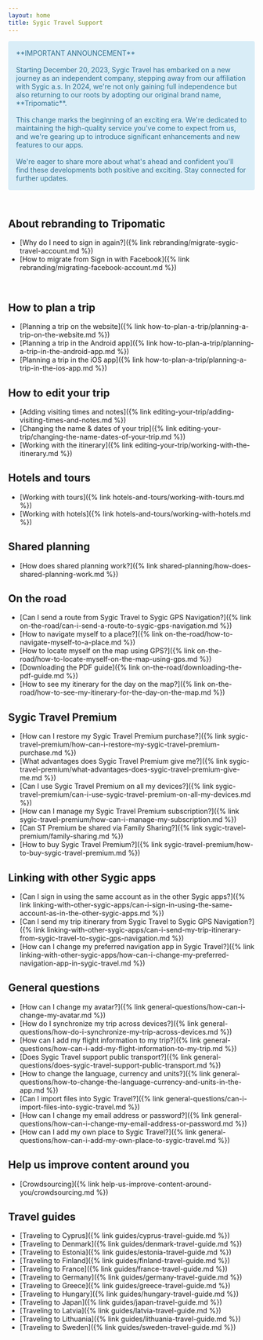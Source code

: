 ```yaml
---
layout: home
title: Sygic Travel Support
---
```



<div markdown="span" style="margin-bottom: 10px; margin-top: 10px; overflow: hidden; color: #31708f; background-color: #d9edf7; border-color: #bce8f1; padding: 15px; border: 1px solid transparent; border-radius: 4px;">
**IMPORTANT ANNOUNCEMENT**
<br />
<br />
Starting December 20, 2023, Sygic Travel has embarked on a new journey as an independent company, stepping away from our affiliation with Sygic a.s. In 2024, we're not only gaining full independence but also returning to our roots by adopting our original brand name, **Tripomatic**.
<br />
<br />
This change marks the beginning of an exciting era. We're dedicated to maintaining the high-quality service you've come to expect from us, and we're gearing up to introduce significant enhancements and new features to our apps.
<br />
<br />
We're eager to share more about what's ahead and confident you'll find these developments both positive and exciting. Stay connected for further updates.
</div>

<br />

## About rebranding to Tripomatic
- [Why do I need to sign in again?]({% link rebranding/migrate-sygic-travel-account.md %})
- [How to migrate from Sign in with Facebook]({% link rebranding/migrating-facebook-account.md %})

<br />

## How to plan a trip
- [Planning a trip on the website]({% link how-to-plan-a-trip/planning-a-trip-on-the-website.md %})
- [Planning a trip in the Android app]({% link how-to-plan-a-trip/planning-a-trip-in-the-android-app.md %})
- [Planning a trip in the iOS app]({% link how-to-plan-a-trip/planning-a-trip-in-the-ios-app.md %})

## How to edit your trip
- [Adding visiting times and notes]({% link editing-your-trip/adding-visiting-times-and-notes.md %})
- [Changing the name & dates of your trip]({% link editing-your-trip/changing-the-name-dates-of-your-trip.md %})
- [Working with the itinerary]({% link editing-your-trip/working-with-the-itinerary.md %})

## Hotels and tours
- [Working with tours]({% link hotels-and-tours/working-with-tours.md %})
- [Working with hotels]({% link hotels-and-tours/working-with-hotels.md %})

## Shared planning
- [How does shared planning work?]({% link shared-planning/how-does-shared-planning-work.md %})

## On the road
- [Can I send a route from Sygic Travel to Sygic GPS Navigation?]({% link on-the-road/can-i-send-a-route-to-sygic-gps-navigation.md %})
- [How to navigate myself to a place?]({% link on-the-road/how-to-navigate-myself-to-a-place.md %})
- [How to locate myself on the map using GPS?]({% link on-the-road/how-to-locate-myself-on-the-map-using-gps.md %})
- [Downloading the PDF guide]({% link on-the-road/downloading-the-pdf-guide.md %})
- [How to see my itinerary for the day on the map?]({% link on-the-road/how-to-see-my-itinerary-for-the-day-on-the-map.md %})

## Sygic Travel Premium
- [How can I restore my Sygic Travel Premium purchase?]({% link sygic-travel-premium/how-can-i-restore-my-sygic-travel-premium-purchase.md %})
- [What advantages does Sygic Travel Premium give me?]({% link sygic-travel-premium/what-advantages-does-sygic-travel-premium-give-me.md %})
- [Can I use Sygic Travel Premium on all my devices?]({% link sygic-travel-premium/can-i-use-sygic-travel-premium-on-all-my-devices.md %})
- [How can I manage my Sygic Travel Premium subscription?]({% link sygic-travel-premium/how-can-i-manage-my-subscription.md %})
- [Can ST Premium be shared via Family Sharing?]({% link sygic-travel-premium/family-sharing.md %})
- [How to buy Sygic Travel Premium?]({% link sygic-travel-premium/how-to-buy-sygic-travel-premium.md %})

## Linking with other Sygic apps
- [Can I sign in using the same account as in the other Sygic apps?]({% link linking-with-other-sygic-apps/can-i-sign-in-using-the-same-account-as-in-the-other-sygic-apps.md %})
- [Can I send my trip itinerary from Sygic Travel to Sygic GPS Navigation?]({% link linking-with-other-sygic-apps/can-i-send-my-trip-itinerary-from-sygic-travel-to-sygic-gps-navigation.md %})
- [How can I change my preferred navigation app in Sygic Travel?]({% link linking-with-other-sygic-apps/how-can-i-change-my-preferred-navigation-app-in-sygic-travel.md %})

## General questions
- [How can I change my avatar?]({% link general-questions/how-can-i-change-my-avatar.md %})
- [How do I synchronize my trip across devices?]({% link general-questions/how-do-i-synchronize-my-trip-across-devices.md %})
- [How can I add my flight information to my trip?]({% link general-questions/how-can-i-add-my-flight-information-to-my-trip.md %})
- [Does Sygic Travel support public transport?]({% link general-questions/does-sygic-travel-support-public-transport.md %})
- [How to change the language, currency and units?]({% link general-questions/how-to-change-the-language-currency-and-units-in-the-app.md %})
- [Can I import files into Sygic Travel?]({% link general-questions/can-i-import-files-into-sygic-travel.md %})
- [How can I change my email address or password?]({% link general-questions/how-can-i-change-my-email-address-or-password.md %})
- [How can I add my own place to Sygic Travel?]({% link general-questions/how-can-i-add-my-own-place-to-sygic-travel.md %})

## Help us improve content around you
- [Crowdsourcing]({% link help-us-improve-content-around-you/crowdsourcing.md %})

## Travel guides
- [Traveling to Cyprus]({% link guides/cyprus-travel-guide.md %})
- [Traveling to Denmark]({% link guides/denmark-travel-guide.md %})
- [Traveling to Estonia]({% link guides/estonia-travel-guide.md %})
- [Traveling to Finland]({% link guides/finland-travel-guide.md %})
- [Traveling to France]({% link guides/france-travel-guide.md %})
- [Traveling to Germany]({% link guides/germany-travel-guide.md %})
- [Traveling to Greece]({% link guides/greece-travel-guide.md %})
- [Traveling to Hungary]({% link guides/hungary-travel-guide.md %})
- [Traveling to Japan]({% link guides/japan-travel-guide.md %})
- [Traveling to Latvia]({% link guides/latvia-travel-guide.md %})
- [Traveling to Lithuania]({% link guides/lithuania-travel-guide.md %})
- [Traveling to Sweden]({% link guides/sweden-travel-guide.md %})
